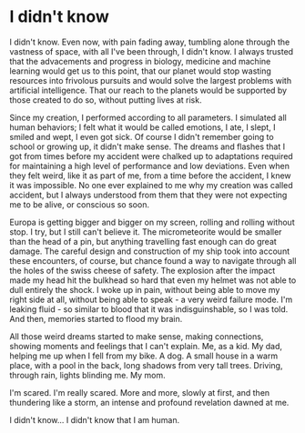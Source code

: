 # I didn't know

I didn't know. Even now, with pain fading away, tumbling alone through the vastness of space, with all I've been through, I didn't know. I always trusted that the advacements and progress in biology, medicine and machine learning would get us to this point, that our planet would stop wasting resources into frivolous pursuits and would solve the largest problems with artificial intelligence. That our reach to the planets would be supported by those created to do so, without putting lives at risk.

Since my creation, I performed according to all parameters. I simulated all human behaviors; I felt what it would be called emotions, I ate, I slept, I smiled and wept, I even got sick. Of course I didn't remember going to school or growing up, it didn't make sense. The  dreams and flashes that I got from times before my accident were chalked up to adaptations required for maintaining a high level of performance and low deviations. Even when they felt weird, like it as part of me, from a time before the accident, I knew it was impossible. No one ever explained to me why my creation was called accident, but I always understood from them that they were not expecting me to be alive, or conscious so soon.

Europa is getting bigger and bigger on my screen, rolling and rolling without stop. I try, but I still can't believe it. The micrometeorite would be smaller than the head of a pin, but anything travelling fast enough can do great damage. The careful design and construction of my ship took into account these encounters, of course, but chance found a way to navigate through all the holes of the swiss cheese of safety. The explosion after the impact made my head hit the bulkhead so hard that even my helmet was not able to dull entirely the shock. I woke up in pain, without being able to move my right side at all, without being able to speak - a very weird failure mode. I'm leaking fluid - so similar to blood that it was indisguinshable, so I was told. And then, memories started to flood my brain.

All those weird dreams started to make sense, making connections, showing moments and feelings that I can't explain. Me, as a kid. My dad, helping me up when I fell from my bike. A dog. A small house in a warm place, with a pool in the back, long shadows from very tall trees. Driving, through rain, lights blinding me. My mom.

I'm scared. I'm really scared. More and more, slowly at first, and then thundering like a storm, an intense and profound revelation dawned at me.

I didn't know... I didn't know that I am human.
